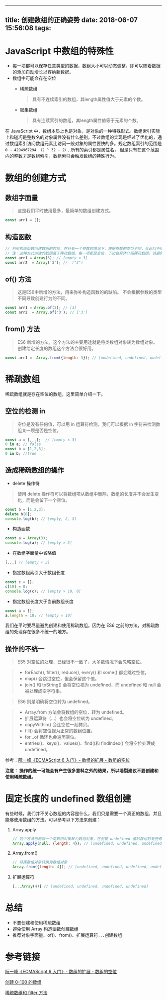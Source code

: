 
---
title: 创建数组的正确姿势
date: 2018-06-07 15:56:08
tags:
---

# JavaScript 中数组的特殊性

* 每一项都可以保存任意类型的数据，数组大小可以动态调整，即可以随着数据的添加自动增长以容纳新数据。
* 数组中可能会存在空位
	* 稀疏数组
	
		> 具有不连续索引的数组，其length属性值大于元素的个数。
	* 密集数组
		
		> 具有连续索引的数组，其length属性值等于元素的个数。

在 JavaScript 中，数组本质上也是对象，是对象的一种特殊形式。数组索引实际上和碰巧是整数名的对象属性没有什么差别，不过数组的实现是经过了优化的，通过数组索引访问数组元素比访问一般对象的属性要快的多。规定数组索引的范围是 `0 ~ 4294967294 （2 ^ 32 - 2）`,  所有的索引都是属性名， 但是只有在这个范围内的整数才是数组索引，数组索引会触发数组的特殊行为。


# 数组的创建方式

## 数组字面量
> 这是我们平时使用最多，最简单的数组创建方式。

``` js
const arr1 = [];
```
## 构造函数

``` js
// 利用构造函数创建数组的时候，在只有一个参数的情况下，根据参数的类型不同，会返回不同的结果。
// 注：这种方式创建的数组属于稀疏数组，每一项都是空位，下边会具体介绍稀疏数组。请避免使用这样的方式创建数组。
const arr1 = Array(3); // [empty × 3]
const arr2  = Array('3'); //  ["3"]
```

## of() 方法
> 这是ES6中新增的方法，用来弥补构造函数的的缺陷。
> 不会根据参数的类型不同导致创建行为的不同。

``` js
const arr1 = Array.of(3); // [3]
const arr2  = Array.of('3'); // ['3']
```

## from() 方法
> ES6 新增的方法，这个方法的主要用途就是将类数组对象转为数组对象。
> 创建给定长度的数组这个方法会很好用。

``` js
const arr1 =  Array.from({length: 3}); // [undefined, undefined, undefined]
```

# 稀疏数组

稀疏数组就是存在空位的数组，这里简单介绍一下。

## 空位的检测 in
> 空位是没有任何值，可以用 in 运算符检测。我们可以根据 in 字符来检测数组某一项是否是空位。

``` js
const a = [,,,];  // [empty × 3]
0 in a; // false
const b = [1,2,3];
0 in b; //true
```

## 造成稀疏数组的操作

* delete 操作符

> 使用 delete 操作符可以将数组项从数组中删除，数组的长度并不会发生变化，而是会留下一个空位。

``` js
const b = [1,2,3];
delete b[0];
console.log(b); // [empty, 2, 3]
```

* 构造函数

``` js
const a = Array(3);
console.log(a); // [empty × 3]
```
* 在数组字面量中省略值

``` js
[,,,] // [empty × 3]
```
* 指定数组索引大于数组长度

``` js
const c = [];
c[10] = 0; 
console.log(c); // [empty × 10, 0]
```

* 指定数组长度大于当前数组长度

``` js
const a = [];
a.length = 10; // [empty × 10]
```

我们在平时要尽量避免创建和使用稀疏数组，因为在 ES6 之前的方法，对稀疏数组的处理存在很多不统一的地方。

## 操作的不统一

> ES5 对空位的处理，已经很不一致了，大多数情况下会忽略空位。

> * forEach(), filter(), reduce(), every() 和 some() 都会跳过空位。
> * map() 会跳过空位，但会保留这个值。
> * join() 和 toString() 会将空位视为 undefined，而 undefined 和 null 会被处理成空字符串。 

> ES6 则是明确将空位转为 undefined。

> * Array.from 方法会将数组的空位，转为 undefined。
> * 扩展运算符（...）也会将空位转为 undefined。
> * copyWithin() 会连空位一起拷贝。
> * fill() 会将空位视为正常的数组位置。
> * for...of 循环也会遍历空位。
> * entries()、keys()、values()、find()和 findIndex() 会将空位处理成 undefined。

参考：[阮一峰《ECMAScript 6 入门》- 数组的扩展 - 数组的空位](http://es6.ruanyifeng.com/#docs/array)

**注意： 操作的统一可能会有产生很多意料之外的结果，所以墙裂建议不要创建和使用稀疏数组。**

# 固定长度的 undefined 数组创建
有些时候，我们并不关心数组的内容是什么，我们只是需要一个真正的数组，并且能够使用数组的方法。可以参考以下方法来创建：

1.  Array.apply

	``` js
	// 这个方法也是将一个类数组对象转为数组对象，在创建 undefined 值的数组时有些奇怪和繁琐，但是结果远比 Array(3) 更准确可靠。
	Array.apply(null, {length: 4}); // [undefined, undefined, undefined, undefined]
	```

2. Array.from()

	``` js
	// 将类数组对象转换为数组对象
	Array.from({length: 4}); // [undefined, undefined, undefined, undefined]
	```
	
3. 扩展运算符
	
	``` js
	[...Array(4)] // [undefined, undefined, undefined, undefined]
	```
	
# 总结

* 不要创建和使用稀疏数组
* 避免使用 Array 构造函数创建数组
* 推荐对象字面量、of()、from()、扩展运算符`...`创建数组

# 参考链接

[阮一峰《ECMAScript 6 入门》- 数组的扩展 - 数组的空位](http://es6.ruanyifeng.com/#docs/array)

[创建 0-100 的数组](https://www.jianshu.com/p/d6f855e5bc5c)

[稀疏数组和 filter 方法](https://github.com/congtou221/blog/issues/7)